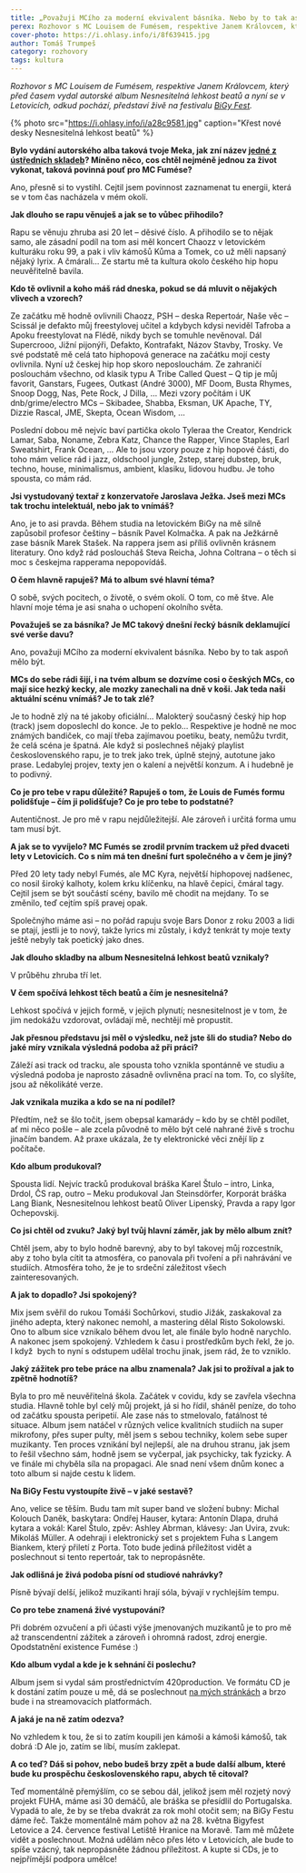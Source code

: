 ```yaml
---
title: „Považuji MCího za moderní ekvivalent básníka. Nebo by to tak aspoň mělo být.“
perex: Rozhovor s MC Louisem de Fumésem, respektive Janem Královcem, který před časem vydal autorské album Nesnesitelná lehkost beatů.
cover-photo: https://i.ohlasy.info/i/8f639415.jpg
author: Tomáš Trumpeš
category: rozhovory
tags: kultura
---
```


*Rozhovor s MC Louisem de Fumésem, respektive Janem Královcem, který před časem vydal autorské album Nesnesitelná lehkost beatů a nyní se v Letovicích, odkud pochází, představí živě na festivalu [BiGy Fest](https://bigyfestletovice.cz/).*

{% photo src="https://i.ohlasy.info/i/a28c9581.jpg" caption="Křest nové desky Nesnesitelná lehkost beatů" %}

**Bylo vydání autorského alba taková tvoje Meka, jak zní název [jedné z ústředních skladeb](https://www.youtube.com/watch?v=Jwu6qs-7uuo)? Míněno něco, cos chtěl nejméně jednou za život vykonat, taková povinná pouť pro MC Fumése?**

Ano, přesně si to vystihl. Cejtil jsem povinnost zaznamenat tu energii, která se v tom čas nacházela v mém okolí.

**Jak dlouho se rapu věnuješ a jak se to vůbec přihodilo?**

Rapu se věnuju zhruba asi 20 let – děsivé číslo. A přihodilo se to nějak samo, ale zásadní podíl na tom asi měl koncert Chaozz v letovickém kulturáku roku 99, a pak i vliv kámošů Kůma a Tomek, co už měli napsaný nějaký lyrix. A čmárali… Ze startu mě ta kultura okolo českého hip hopu neuvěřitelně bavila.

**Kdo tě ovlivnil a koho máš rád dneska, pokud se dá mluvit o nějakých vlivech a vzorech?**

Ze začátku mě hodně ovlivnili Chaozz, PSH – deska Repertoár, Naše věc – Scissál je defakto můj freestylovej učitel a kdybych kdysi neviděl Tafroba a Apoku freestylovat na Flédě, nikdy bych se tomuhle nevěnoval. Dál Supercrooo, Jižní pijonýři, Defakto, Kontrafakt, Názov Stavby, Trosky. Ve své podstatě mě celá tato hiphopová generace na začátku mojí cesty ovlivnila. Nyní už českej hip hop skoro neposlouchám. Ze zahraničí poslouchám všechno, od klasik typu A Tribe Called Quest – Q tip je můj favorit, Ganstars, Fugees, Outkast (André 3000), MF Doom, Busta Rhymes, Snoop Dogg, Nas, Pete Rock, J Dilla, … Mezi vzory počítám i UK dnb/grime/electro MCs – Skibadee, Shabba, Eksman, UK Apache, TY, Dizzie Rascal, JME, Skepta, Ocean Wisdom, …

Poslední dobou mě nejvíc baví partička okolo Tyleraa the Creator, Kendrick Lamar, Saba, Noname, Zebra Katz, Chance the Rapper, Vince Staples, Earl Sweatshirt, Frank Ocean, … Ale to jsou vzory pouze z hip hopové části, do toho mám velice rád i jazz, oldschool jungle, 2step, starej dubstep, bruk, techno, house, minimalismus, ambient, klasiku, lidovou hudbu. Je toho spousta, co mám rád.

**Jsi vystudovaný textař z konzervatoře Jaroslava Ježka. Jseš mezi MCs tak trochu intelektuál, nebo jak to vnímáš?**

Ano, je to asi pravda. Během studia na letovickém BiGy na mě silně zapůsobil profesor češtiny – básník Pavel Kolmačka. A pak na Ježkárně zase básník Marek Stašek. Na rappera jsem asi příliš ovlivněn krásnem literatury. Ono když rád posloucháš Steva Reicha, Johna Coltrana – o těch si moc s českejma rapperama nepopovídáš.

**O čem hlavně rapuješ? Má to album své hlavní téma?**

O sobě, svých pocitech, o životě, o svém okolí. O tom, co mě štve. Ale hlavní moje téma je asi snaha o uchopení okolního světa.

**Považuješ se za básníka? Je MC takový dnešní řecký básník deklamující své verše davu?**

Ano, považuji MCího za moderní ekvivalent básníka. Nebo by to tak aspoň mělo být.

**MCs do sebe rádi šijí, i na tvém album se dozvíme cosi o českých MCs, co mají sice hezký kecky, ale mozky zanechali na dně v koši. Jak teda naši aktuální scénu vnímáš? Je to tak zlé?**

Je to hodně zlý na té jakoby oficiální… Malokterý současný český hip hop (track) jsem doposlechl do konce. Je to peklo… Respektive je hodně ne moc známých bandiček, co mají třeba zajímavou poetiku, beaty, nemůžu tvrdit, že celá scéna je špatná. Ale když si poslechneš nějaký playlist československého rapu, je to trek jako trek, úplně stejný, autotune jako prase. Ledabylej projev, texty jen o kalení a největší konzum. A i hudebně je to podivný.

**Co je pro tebe v rapu důležité? Rapuješ o tom, že Louis de Fumés formu polidšťuje – čím ji polidšťuje? Co je pro tebe to podstatné?**

Autentičnost. Je pro mě v rapu nejdůležitejší. Ale zároveň i určitá forma umu tam musí být.

**A jak se to vyvíjelo? MC Fumés se zrodil prvním trackem už před dvaceti lety v Letovicích. Co s ním má ten dnešní furt společného a v čem je jiný?**

Před 20 lety tady nebyl Fumés, ale MC Kyra, největší hiphopovej nadšenec, co nosil široký kalhoty, kolem krku klíčenku, na hlavě čepici, čmáral tagy. Cejtil jsem se být součástí scény, bavilo mě chodit na mejdany. To se změnilo, teď cejtím spíš pravej opak.

Společnýho máme asi – no pořád rapuju svoje Bars Donor z roku 2003 a lidi se ptají, jestli je to nový, takže lyrics mi zůstaly, i když tenkrát ty moje texty ještě nebyly tak poetický jako dnes.

**Jak dlouho skladby na album Nesnesitelná lehkost beatů vznikaly?**

V průběhu zhruba tří let.

**V čem spočívá lehkost těch beatů a čím je nesnesitelná?**

Lehkost spočívá v jejich formě, v jejich plynutí; nesnesitelnost je v tom, že jim nedokážu vzdorovat, ovládají mě, nechtějí mě propustit.

**Jak přesnou představu jsi měl o výsledku, než jste šli do studia? Nebo do jaké míry vznikala výsledná podoba až při práci?**

Záleží asi track od tracku, ale spousta toho vznikla spontánně ve studiu a výsledná podoba je naprosto zásadně ovlivněna prací na tom. To, co slyšíte, jsou až několikáté verze.

**Jak vznikala muzika a kdo se na ní podílel?**

Předtím, než se šlo točit, jsem obepsal kamarády – kdo by se chtěl podílet, ať mi něco pošle – ale zcela původně to mělo být celé nahrané živě s trochu jinačím bandem. Až praxe ukázala, že ty elektronické věci znějí líp z počítače.

**Kdo album produkoval?**

Spousta lidí. Nejvíc tracků produkoval bráška Karel Štulo – intro, Linka, Drdol, ČS rap, outro – Meku produkoval Jan Steinsdörfer, Korporát bráška Lang Biank, Nesnesitelnou lehkost beatů Oliver Lipenský, Pravda a rapy Igor Ochepovskij.

**Co jsi chtěl od zvuku? Jaký byl tvůj hlavní záměr, jak by mělo album znít?**

Chtěl jsem, aby to bylo hodně barevný, aby to byl takovej můj rozcestník, aby z toho byla cítit ta atmosféra, co panovala při tvoření a při nahrávání ve studiích. Atmosféra toho, že je to srdeční záležitost všech zainteresovaných.

**A jak to dopadlo? Jsi spokojený?**

Mix jsem svěřil do rukou Tomáši Sochůrkovi, studio Jižák, zaskakoval za jiného adepta, který nakonec nemohl, a mastering dělal Risto Sokolowski. Ono to album sice vznikalo během dvou let, ale finále bylo hodně narychlo. A nakonec jsem spokojený. Vzhledem k času i prostředkům bych řekl, že jo. I když  bych to nyní s odstupem udělal trochu jinak, jsem rád, že to vzniklo.

**Jaký zážitek pro tebe práce na albu znamenala? Jak jsi to prožíval a jak to zpětně hodnotíš?**

Byla to pro mě neuvěřitelná škola. Začátek v covidu, kdy se zavřela všechna studia. Hlavně tohle byl celý můj projekt, já si ho řídil, sháněl peníze, do toho od začátku spousta peripetií. Ale zase nás to stmelovalo, fatálnost té situace. Album jsem natáčel v různých velice kvalitních studiích na super mikrofony, přes super pulty, měl jsem s sebou techniky, kolem sebe super muzikanty. Ten proces vznikání byl nejlepší, ale na druhou stranu, jak jsem to řešil všechno sám, hodně jsem se vyčerpal, jak psychicky, tak fyzicky. A ve finále mi chyběla síla na propagaci. Ale snad není všem dnům konec a toto album si najde cestu k lidem.

**Na BiGy Festu vystoupíte živě – v jaké sestavě?**

Ano, velice se těším. Budu tam mít super band ve složení bubny: Michal Kolouch Daněk, baskytara: Ondřej Hauser, kytara: Antonín Dlapa, druhá kytara a vokál: Karel Štulo, zpěv: Ashley Abrman, klávesy: Jan Uvira, zvuk: Mikoláš Müller. A odehraji i elektronický set s projektem Fuha s Langem Biankem, který přiletí z Porta. Toto bude jediná příležitost vidět a poslechnout si tento repertoár, tak to nepropásněte.

**Jak odlišná je živá podoba písní od studiové nahrávky?**

Písně bývají delší, jelikož muzikanti hrají sóla, bývají v rychlejším tempu.

**Co pro tebe znamená živé vystupování?**

Při dobrém ozvučení a při účasti výše jmenovaných muzikantů je to pro mě až transcendentní zážitek a zároveň i ohromná radost, zdroj energie. Opodstatnění existence Fumése :)

**Kdo album vydal a kde je k sehnání či poslechu?**

Album jsem si vydal sám prostřednictvím 420production. Ve formátu CD je k dostání zatím pouze u mě, dá se poslechnout [na mých stránkách](https://www.mcfumes.cz/credits/) a brzo bude i na streamovacích platformách.

**A jaká je na ně zatím odezva?**

No vzhledem k tou, že si to zatím koupili jen kámoši a kámoši kámošů, tak dobrá :D Ale jo, zatím se líbí, musím zaklepat.

**A co teď? Dáš si pohov, nebo budeš brzy zpět a bude další album, které bude ku prospěchu československého rapu, abych tě citoval?**

Teď momentálně přemýšlím, co se sebou dál, jelikož jsem měl rozjetý nový projekt FUHA, máme asi 30 demáčů, ale bráška se přesídlil do Portugalska. Vypadá to ale, že by se třeba dvakrát za rok mohl otočit sem; na BiGy Festu dáme řeč. Takže momentálně mám pohov až na 28. května Bigyfest Letovice a 24. července festival Letiště Hranice na Moravě. Tam mě můžete vidět a poslechnout. Možná udělám něco přes léto v Letovicích, ale bude to spíše vzácný, tak nepropásněte žádnou příležitost. A kupte si CDs, je to nejpřímější podpora umělce!